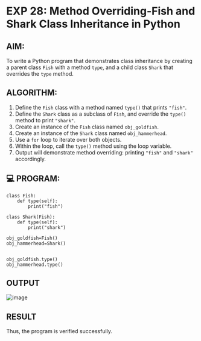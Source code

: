 # EXP 28: Method Overriding-Fish and Shark Class Inheritance in Python

##  AIM:
To write a Python program that demonstrates class inheritance by creating a parent class `Fish` with a method `type`, and a child class `Shark` that overrides the `type` method.

##  ALGORITHM:

1. Define the `Fish` class with a method named `type()` that prints `"fish"`.
2. Define the `Shark` class as a subclass of `Fish`, and override the `type()` method to print `"shark"`.
3. Create an instance of the `Fish` class named `obj_goldfish`.
4. Create an instance of the `Shark` class named `obj_hammerhead`.
5. Use a `for` loop to iterate over both objects.
6. Within the loop, call the `type()` method using the loop variable.
7. Output will demonstrate method overriding: printing `"fish"` and `"shark"` accordingly.

## 💻 PROGRAM:
```
class Fish:
    def type(self):
        print("fish")   

class Shark(Fish):
	def type(self):
	    print("shark")

obj_goldfish=Fish()
obj_hammerhead=Shark()


obj_goldfish.type()
obj_hammerhead.type()
```
## OUTPUT
![image](https://github.com/user-attachments/assets/e951d77c-b948-4b05-841c-9992acdb44f2)

## RESULT
Thus, the program is verified successfully.
